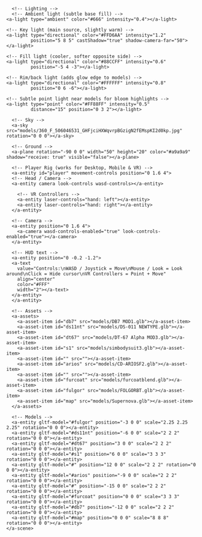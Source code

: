 <!DOCTYPE html>
<html>
  <head>
    <meta charset="utf-8">
    <title>Ashimmersion and Crescent Dawn's Showcase!</title>
    <meta name="description" content="A-Frame Prototype">
    <script src="https://aframe.io/releases/1.4.2/aframe.min.js"></script>
    <script src="https://unpkg.com/aframe-effects@^1.0.0/dist/aframe-effects.min.js"></script>
    <script src="https://unpkg.com/aframe-extras@6.1.1/dist/aframe-extras.min.js"></script>
    <script src="https://unpkg.com/aframe-effects@^1.0.0/dist/aframe-effects.min.js"></script>
    <meta name="viewport" content="width=device-width, initial-scale=1.0">
  </head>
  <body>
    <a-scene
      vr-mode-ui="enabled: true"
      webxr="optionalFeatures: hit-test, local-floor; requiredFeatures: local-floor"
      background="color: #001a33"
      shadow="type: pcsoft"
      effects="bloom"
      effects__bloom="strength: 1; radius: 1.5; threshold: 0.5"
      fog="type: linear; color: #ffffff"

>
      <!-- Lighting -->
      <!-- Ambient light (subtle base fill) -->
    <a-light type="ambient" color="#666" intensity="0.4"></a-light>

>
    <!-- Key light (main source, slightly warm) -->
    <a-light type="directional" color="#FFD6AA" intensity="1.2"
             position="5 8 5" castShadow="true" shadow-camera-far="50"></a-light>

>
    <!-- Fill light (cooler, softer opposite side) -->
    <a-light type="directional" color="#88CCFF" intensity="0.6"
             position="-5 4 -3"></a-light>

>
    <!-- Rim/back light (adds glow edge to models) -->
    <a-light type="directional" color="#FFFFFF" intensity="0.8"
             position="0 6 -6"></a-light>

>
    <!-- Subtle point light near models for bloom highlights -->
    <a-light type="point" color="#FF88FF" intensity="0.5"
             distance="15" position="0 3 2"></a-light>

>
      <!-- Sky -->
      <a-sky src="models/360_F_506046531_GHFjciHXWqvrpBGzigN2fEMspKI2d0kp.jpg" rotation="0 0 0"></a-sky>

>
      <!-- Ground -->
      <a-plane rotation="-90 0 0" width="50" height="20" color="#a9a9a9" shadow="receive: true" visible="false"></a-plane>

>      
      <!-- Player Rig (works for Desktop, Mobile & VR) -->
      <a-entity id="player" movement-controls position="0 1.6 4">
      <!-- Head / Camera -->
      <a-entity camera look-controls wasd-controls></a-entity>
>
        <!-- VR Controllers -->
        <a-entity laser-controls="hand: left"></a-entity>
        <a-entity laser-controls="hand: right"></a-entity>
      </a-entity>

>
      <!-- Camera -->
      <a-entity position="0 1.6 4">
        <a-camera wasd-controls-enabled="true" look-controls-enabled="true"></a-camera>
      </a-entity>

> 
      <!-- HUD text -->
      <a-entity position="0 -0.2 -1.2">
      <a-text
        value="Controls:\nWASD / Joystick = Move\nMouse / Look = Look around\nClick = Hide cursor\nVR Controllers = Point + Move"
        align="center"
        color="#FFF"
        width="2"></a-text>
      </a-entity>
      </a-entity>

>
      <!-- Assets -->
      <a-assets>
        <a-asset-item id="db7" src="models/DB7 MOD1.glb"></a-asset-item>
        <a-asset-item id="ds11nt" src="models/DS-011 NEWTYPE.glb"></a-asset-item>
        <a-asset-item id="dt67" src="models/DT-67 Alpha MOD3.glb"></a-asset-item>
        <a-asset-item id="s1" src="models/simbodysuit3.glb"></a-asset-item>
        <a-asset-item id="" src=""></a-asset-item>
        <a-asset-item id="arios" src="models/CD-ARIOSF2.glb"></a-asset-item>
        <a-asset-item id="" src=""></a-asset-item>
        <a-asset-item id="furcoat" src="models/furcoatblend.glb"></a-asset-item>
        <a-asset-item id="fulgor" src="models/FOLGORBT.glb"></a-asset-item>
        <a-asset-item id="map" src="models/Supernova.glb"></a-asset-item>
      </a-assets>

>
      <!-- Models -->
      <a-entity gltf-model="#fulgor" position="-3 0 0" scale="2.25 2.25 2.25" rotation="0 0 0"></a-entity>
      <a-entity gltf-model="#ds11nt" position="-6 0 0" scale="2 2 2" rotation="0 0 0"></a-entity>
      <a-entity gltf-model="#dt67" position="3 0 0" scale="2 2 2" rotation="0 0 0"></a-entity>
      <a-entity gltf-model="#s1" position="6 0 0" scale="3 3 3" rotation="0 0 0"></a-entity>
      <a-entity gltf-model="#" position="12 0 0" scale="2 2 2" rotation="0 0 0"></a-entity>
      <a-entity gltf-model="#arios" position="-9 0 0" scale="2 2 2" rotation="0 0 0"></a-entity>
      <a-entity gltf-model="#" position="-15 0 0" scale="2 2 2" rotation="0 0 0"></a-entity>
      <a-entity gltf-model="#furcoat" position="0 0 0" scale="3 3 3" rotation="0 0 0"></a-entity>
      <a-entity gltf-model="#db7" position="-12 0 0" scale="2 2 2" rotation="0 0 0"></a-entity>
      <a-entity gltf-model="#map" position="0 0 0" scale="8 8 8" rotation="0 0 0"></a-entity>
    </a-scene>
  </body>
</html>
